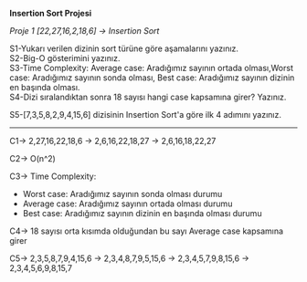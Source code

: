 **Insertion Sort Projesi**

*Proje 1
[22,27,16,2,18,6] -> Insertion Sort*

S1-Yukarı verilen dizinin sort türüne göre aşamalarını yazınız.  
S2-Big-O gösterimini yazınız.  
S3-Time Complexity: Average case: Aradığımız sayının ortada olması,Worst case: Aradığımız sayının sonda olması, Best case: Aradığımız sayının dizinin en başında olması.  
S4-Dizi sıralandıktan sonra 18 sayısı hangi case kapsamına girer? Yazınız.  

S5-[7,3,5,8,2,9,4,15,6] dizisinin Insertion Sort'a göre ilk 4 adımını yazınız.


---

C1->  2,27,16,22,18,6 -> 2,6,16,22,18,27 -> 2,6,16,18,22,27

C2->  O(n^2)

C3-> Time Complexity:
- Worst case: Aradığımız sayının sonda olması durumu 
- Average case: Aradığımız sayının ortada olması durumu
- Best case: Aradığımız sayının dizinin en başında olması durumu

C4-> 18 sayısı orta kısımda olduğundan bu sayı Average case kapsamına girer

C5->   2,3,5,8,7,9,4,15,6 -> 2,3,4,8,7,9,5,15,6 -> 2,3,4,5,7,9,8,15,6 -> 2,3,4,5,6,9,8,15,7



